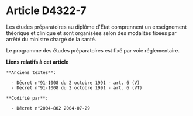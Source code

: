 # Article D4322-7

Les études préparatoires au diplôme d'Etat comprennent un enseignement théorique et clinique et sont organisées selon des
modalités fixées par arrêté du ministre chargé de la santé.

Le programme des études préparatoires est fixé par voie réglementaire.

**Liens relatifs à cet article**

	**Anciens textes**:

	  - Décret n°91-1008 du 2 octobre 1991 - art. 6 (V)
	  - Décret n°91-1008 du 2 octobre 1991 - art. 6 (VT)

	**Codifié par**:

	  - Décret n°2004-802 2004-07-29
